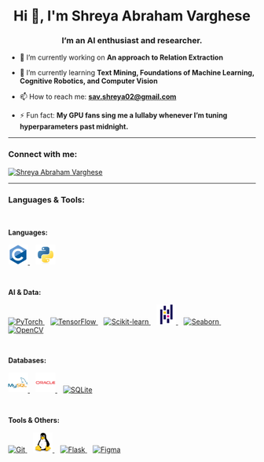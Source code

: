 <h1 align="center">Hi 👋, I'm Shreya Abraham Varghese</h1>
<h3 align="center">I’m an AI enthusiast and researcher.</h3>

- 🔭 I’m currently working on **An approach to Relation Extraction**

- 🌱 I’m currently learning **Text Mining, Foundations of Machine Learning, Cognitive Robotics, and Computer Vision**

- 📫 How to reach me: **sav.shreya02@gmail.com**

- ⚡ Fun fact: **My GPU fans sing me a lullaby whenever I’m tuning hyperparameters past midnight.**

---

<h3 align="left">Connect with me:</h3>
<p align="left">
  <a href="https://linkedin.com/in/www.linkedin.com/in/shreya-abraham-varghese" target="blank">
    <img align="center" 
         src="https://raw.githubusercontent.com/rahuldkjain/github-profile-readme-generator/master/src/images/icons/Social/linked-in-alt.svg" 
         alt="Shreya Abraham Varghese" height="30" width="40" />
  </a>
</p>

---

<h3 align="left">Languages & Tools:</h3>

<br>

<!-- Programming Languages -->
<p>
  <strong>Languages:</strong><br><br>
  <a href="https://www.cprogramming.com/" target="_blank" rel="noreferrer">
    <img src="https://raw.githubusercontent.com/devicons/devicon/master/icons/c/c-original.svg" 
         alt="C" width="40" height="40" />
  </a>
  &nbsp;&nbsp;
  <a href="https://www.python.org" target="_blank" rel="noreferrer">
    <img src="https://raw.githubusercontent.com/devicons/devicon/master/icons/python/python-original.svg" 
         alt="Python" width="40" height="40" />
  </a>
</p>

<br>

<!-- Frameworks & Libraries -->
<p>
  <strong>AI & Data:</strong><br><br>
  <a href="https://pytorch.org/" target="_blank" rel="noreferrer">
    <img src="https://www.vectorlogo.zone/logos/pytorch/pytorch-icon.svg" 
         alt="PyTorch" width="40" height="40" />
  </a>
  &nbsp;&nbsp;
  <a href="https://www.tensorflow.org" target="_blank" rel="noreferrer">
    <img src="https://www.vectorlogo.zone/logos/tensorflow/tensorflow-icon.svg" 
         alt="TensorFlow" width="40" height="40" />
  </a>
  &nbsp;&nbsp;
  <a href="https://scikit-learn.org/" target="_blank" rel="noreferrer">
    <img src="https://upload.wikimedia.org/wikipedia/commons/0/05/Scikit_learn_logo_small.svg" 
         alt="Scikit-learn" width="40" height="40" />
  </a>
  &nbsp;&nbsp;
  <a href="https://pandas.pydata.org/" target="_blank" rel="noreferrer">
    <img src="https://raw.githubusercontent.com/devicons/devicon/2ae2a900d2f041da66e950e4d48052658d850630/icons/pandas/pandas-original.svg" 
         alt="Pandas" width="40" height="40" />
  </a>
  &nbsp;&nbsp;
  <a href="https://seaborn.pydata.org/" target="_blank" rel="noreferrer">
    <img src="https://seaborn.pydata.org/_images/logo-mark-lightbg.svg" 
         alt="Seaborn" width="40" height="40" />
  </a>
  &nbsp;&nbsp;
  <a href="https://opencv.org/" target="_blank" rel="noreferrer">
    <img src="https://www.vectorlogo.zone/logos/opencv/opencv-icon.svg" 
         alt="OpenCV" width="40" height="40" />
  </a>
</p>

<br>

<!-- Databases -->
<p>
  <strong>Databases:</strong><br><br>
  <a href="https://www.mysql.com/" target="_blank" rel="noreferrer">
    <img src="https://raw.githubusercontent.com/devicons/devicon/master/icons/mysql/mysql-original-wordmark.svg" 
         alt="MySQL" width="40" height="40" />
  </a>
  &nbsp;&nbsp;
  <a href="https://www.oracle.com/" target="_blank" rel="noreferrer">
    <img src="https://raw.githubusercontent.com/devicons/devicon/master/icons/oracle/oracle-original.svg" 
         alt="Oracle" width="40" height="40" />
  </a>
  &nbsp;&nbsp;
  <a href="https://www.sqlite.org/" target="_blank" rel="noreferrer">
    <img src="https://www.vectorlogo.zone/logos/sqlite/sqlite-icon.svg" 
         alt="SQLite" width="40" height="40" />
  </a>
</p>

<br>

<!-- Tools -->
<p>
  <strong>Tools & Others:</strong><br><br>
  <a href="https://git-scm.com/" target="_blank" rel="noreferrer">
    <img src="https://www.vectorlogo.zone/logos/git-scm/git-scm-icon.svg" 
         alt="Git" width="40" height="40" />
  </a>
  &nbsp;&nbsp;
  <a href="https://www.linux.org/" target="_blank" rel="noreferrer">
    <img src="https://raw.githubusercontent.com/devicons/devicon/master/icons/linux/linux-original.svg" 
         alt="Linux" width="40" height="40" />
  </a>
  &nbsp;&nbsp;
  <a href="https://flask.palletsprojects.com/" target="_blank" rel="noreferrer">
    <img src="https://www.vectorlogo.zone/logos/pocoo_flask/pocoo_flask-icon.svg" 
         alt="Flask" width="40" height="40" />
  </a>
  &nbsp;&nbsp;
  <a href="https://www.figma.com/" target="_blank" rel="noreferrer">
    <img src="https://www.vectorlogo.zone/logos/figma/figma-icon.svg" 
         alt="Figma" width="40" height="40" />
  </a>
</p>
